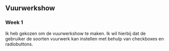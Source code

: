 ## Vuurwerkshow

### Week 1
Ik heb gekozen om de vuurwerkshow te maken. Ik wil hierbij dat de gebruiker de soorten vuurwerk kan instellen met behulp van checkboxes en radiobuttons. 
